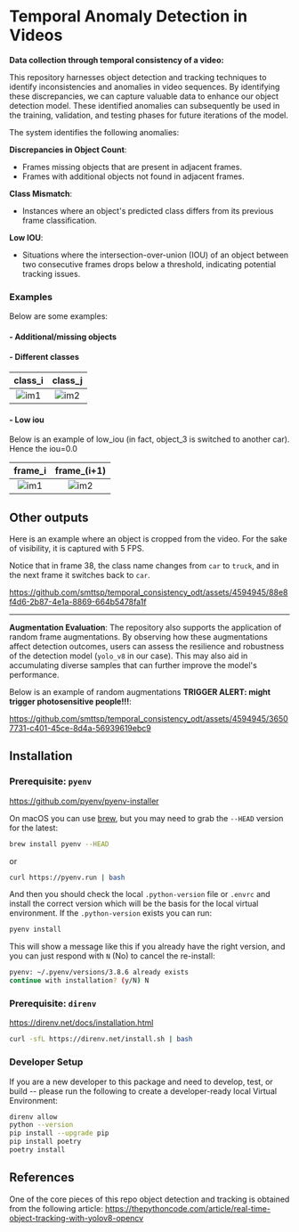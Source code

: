 # Temporal Anomaly Detection in Videos
**Data collection through temporal consistency of a video:** 


This repository harnesses object detection and tracking techniques to identify inconsistencies 
and anomalies in video sequences.
By identifying these discrepancies, we can capture valuable data to enhance our object
detection model. 
These identified anomalies can subsequently be used in the training, validation, and 
testing phases for future iterations of the model.

The system identifies the following anomalies:

**Discrepancies in Object Count**:
- Frames missing objects that are present in adjacent frames.
- Frames with additional objects not found in adjacent frames.

**Class Mismatch**: 
- Instances where an object's predicted class differs from its previous frame classification.

**Low IOU**:
- Situations where the intersection-over-union (IOU) of an object between two consecutive frames drops below a threshold, indicating potential tracking issues.


### Examples

Below are some examples:

#### - Additional/missing objects

#### - Different classes

|                                                    class_i                                                     |                                                    class_j                                                     |
|:--------------------------------------------------------------------------------------------------------------:|:--------------------------------------------------------------------------------------------------------------:|
| ![im1](https://github.com/smttsp/temporal_consistency_odt/assets/4594945/07a547cd-b8ad-4cfc-8c63-da80db762320) | ![im2](https://github.com/smttsp/temporal_consistency_odt/assets/4594945/9e62f950-2702-460f-852d-f5e82893e99c) |

#### - Low iou

Below is an example of low_iou (in fact, object_3 is switched to another car). Hence the iou=0.0

|                                                    frame_i                                                     |                                                  frame_(i+1)                                                   |
|:--------------------------------------------------------------------------------------------------------------:|:--------------------------------------------------------------------------------------------------------------:|
| ![im1](https://github.com/smttsp/temporal_consistency_odt/assets/4594945/8fd14598-5b28-429b-8b25-d030ad619284) | ![im2](https://github.com/smttsp/temporal_consistency_odt/assets/4594945/120fc6c3-738a-4ac6-957f-51d73495b39a) |


## Other outputs


Here is an example where an object is cropped from the video. For the sake of visibility, it is captured with 5 FPS. 

Notice that in frame 38, the class name changes from `car` to `truck`, and in the next frame it switches back to `car`.

https://github.com/smttsp/temporal_consistency_odt/assets/4594945/88e8f4d6-2b87-4e1a-8869-664b5478fa1f


---

**Augmentation Evaluation**:
The repository also supports the application of random frame augmentations. 
By observing how these augmentations affect detection outcomes, users can 
assess the resilience and robustness of the detection model (`yolo_v8` in our case).
This may also aid in accumulating diverse samples that can further improve the model's performance.

Below is an example of random augmentations **TRIGGER ALERT: might trigger photosensitive people!!!**:

https://github.com/smttsp/temporal_consistency_odt/assets/4594945/36507731-c401-45ce-8d4a-56939619ebc9


## Installation

### Prerequisite: `pyenv`

https://github.com/pyenv/pyenv-installer

On macOS you can use [brew](https://brew.sh), but you may need to grab the `--HEAD` version for the latest:

```bash
brew install pyenv --HEAD
```

or

```bash
curl https://pyenv.run | bash
```

And then you should check the local `.python-version` file or `.envrc` and install the correct version which will be the basis for the local virtual environment. If the `.python-version` exists you can run:

```bash
pyenv install
```

This will show a message like this if you already have the right version, and you can just respond with `N` (No) to cancel the re-install:

```bash
pyenv: ~/.pyenv/versions/3.8.6 already exists
continue with installation? (y/N) N
```

### Prerequisite: `direnv`

https://direnv.net/docs/installation.html

```bash
curl -sfL https://direnv.net/install.sh | bash
```

### Developer Setup

If you are a new developer to this package and need to develop, test, or build -- please run the following to create a developer-ready local Virtual Environment:

```bash
direnv allow
python --version
pip install --upgrade pip
pip install poetry
poetry install
```

## References

One of the core pieces of this repo object detection and tracking is obtained from 
the following article: https://thepythoncode.com/article/real-time-object-tracking-with-yolov8-opencv


